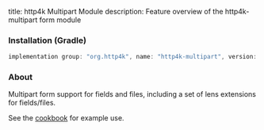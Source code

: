 title: http4k Multipart Module
description: Feature overview of the http4k-multipart form module

### Installation (Gradle)

```groovy
implementation group: "org.http4k", name: "http4k-multipart", version: "4.9.1.0"
```

### About

Multipart form support for fields and files, including a set of lens extensions for fields/files.

See the [cookbook](/cookbook/multipart_forms/) for example use.
